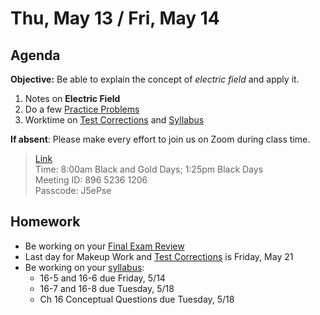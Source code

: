 Thu, May 13 / Fri, May 14
==================    
  
Agenda    
---------    
**Objective:** Be able to explain the concept of *electric field* and apply it.
  
1. Notes on **Electric Field**
2. Do a few [Practice Problems][prac]
3. Worktime on [Test Corrections][tc] and [Syllabus][syllabus]

**If absent**: Please make every effort to join us on Zoom during class time.

> [Link](https://us02web.zoom.us/j/89652361206?pwd=L3ZYQzBGNitFK0J6K1M4Nk1iM1dYQT09)      
> Time: 8:00am Black and Gold Days; 1:25pm Black Days    
> Meeting ID: 896 5236 1206      
> Passcode: J5ePse

  
Homework     
-------------    
- Be working on your [Final Exam Review][rev]
- Last day for Makeup Work and [Test Corrections][tc] is Friday, May 21 
- Be working on your [syllabus]:
	- 16-5 and 16-6 due Friday, 5/14
	- 16-7 and 16-8 due Tuesday, 5/18
	- Ch 16 Conceptual Questions due Tuesday, 5/18

[rev]: https://avon.schoology.com/course/2624603229/materials?f=369844930
[test]: https://avon.schoology.com/assignment/4925783860/assessment_questions
[syllabus]: https://avon.schoology.com/course/2624603229/materials?f=369843924#foldersexpanded=
[tc]: https://avon.schoology.com/assignment/4956419938/
[prac]: https://avon.schoology.com/page/4956492038
<!--stackedit_data:
eyJoaXN0b3J5IjpbOTU4NzAwNTgsLTExNTQzMTg4NDIsMTU4ND
IxMDIyNywyNjY1NDg3OTUsLTc3NTQ0MjkwNiwxMjMyMzE2OTU1
LDYxODA0MjMzNywxNTgwNzk5NDA1LC0yMDQ3Nzc4NTg1LC0xND
czNTIzOTEzLC0zOTg4MzQ3NjQsLTIxNjMwMTk2MCwxODA5NDQ0
ODU4LC04MjczNjkxMjgsLTE3NDMwNDU3OTEsLTIwOTg0MDk5Nj
AsMjAxOTc2MTk2MCwtMTAyNTczMTYxMywtMTI5NzUzNzk5Mywt
MTMxOTMzNjk1MF19
-->